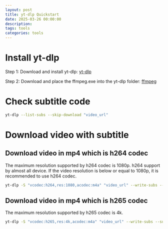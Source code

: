 ```yaml
---
layout: post
title: yt-dlp Quickstart
date: 2025-03-26 00:00:00
description:
tags: tools
categories: tools
---
```


# Install yt-dlp

Step 1: Download and install yt-dlp: [yt-dlp](https://github.com/yt-dlp/yt-dlp)

Step 2: Download and place the ffmpeg.exe into the yt-dlp folder: [ffmpeg](https://ffmpeg.org/download.html)

# Check subtitle code

```bash
yt-dlp --list-subs --skip-download "video_url"
```

# Download video with subtitle

## Download video in mp4 which is h264 codec
The maximum resolution supported by h264 codec is 1080p.
h264 support by almost all device. If the video resolution is below or equal to 1080p, it is recommended to use h264 codec.
```bash
yt-dlp -S "vcodec:h264,res:1080,acodec:m4a" "video_url" --write-subs --sub-langs "en,zh-HK" --convert-subs srt
```

## Download video in mp4 which is h265 codec
The maximum resolution supported by h265 codec is 4k.
```bash
yt-dlp -S "vcodec:h265,res:4k,acodec:m4a" "video_url" --write-subs --sub-langs "en,zh-HK" --convert-subs srt
```
